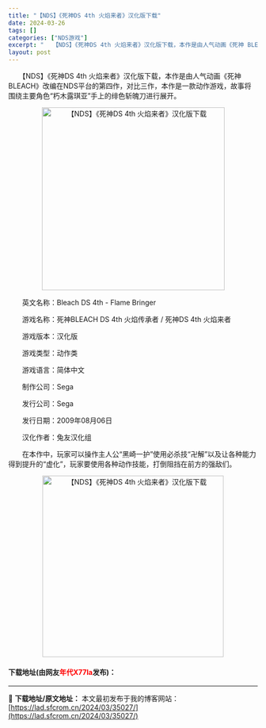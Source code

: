 ```yaml
---
title: "【NDS】《死神DS 4th 火焰来者》汉化版下载"
date: 2024-03-26
tags: []
categories: ["NDS游戏"]
excerpt: "　　【NDS】《死神DS 4th 火焰来者》汉化版下载，本作是由人气动画《死神 BLEACH》改编在NDS平台的第四作，对比三作，本作是一款动作游戏，故事将围绕主要角色&ldquo;朽木露琪亚&rdquo;手上的绯色斩魄刀进行展开。 　　英文名称：Bleach DS 4th - Flame Brin&hellip;"
layout: post
---
```


 <p>　　【NDS】《死神DS 4th 火焰来者》汉化版下载，本作是由人气动画《死神 BLEACH》改编在NDS平台的第四作，对比三作，本作是一款动作游戏，故事将围绕主要角色&ldquo;朽木露琪亚&rdquo;手上的绯色斩魄刀进行展开。</p> <p align="center"><img align="" border="0" src="https://lad.sfcrom.cn/wp-content/uploads/2024/03/20240326_6602277fc3856.png" width="369" alt="【NDS】《死神DS 4th 火焰来者》汉化版下载" /></p> <p>　　英文名称：Bleach DS 4th - Flame Bringer</p> <p>　　游戏名称：死神BLEACH DS 4th 火焰传承者 / 死神DS 4th 火焰来者</p> <p>　　游戏版本：汉化版</p> <p>　　游戏类型：动作类</p> <p>　　游戏语言：简体中文</p> <p>　　制作公司：Sega</p> <p>　　发行公司：Sega</p> <p>　　发行日期：2009年08月06日</p> <p>　　汉化作者：兔友汉化组</p> <p>　　在本作中，玩家可以操作主人公&ldquo;黑崎一护&rdquo;使用必杀技&ldquo;卍解&rdquo;以及让各种能力得到提升的&ldquo;虚化&rdquo;，玩家要使用各种动作技能，打倒阻挡在前方的强敌们。</p> <p align="center"><img align="" border="0" src="https://lad.sfcrom.cn/wp-content/uploads/2024/03/20240326_66022780495a7.png" width="366" alt="【NDS】《死神DS 4th 火焰来者》汉化版下载" /></p> <p><h4>下载地址(由网友<font color="red">年代X77Ia</font>发布)：</h4></p> 

---
📖 **下载地址/原文地址：** 本文最初发布于我的博客网站：[https://lad.sfcrom.cn/2024/03/35027/](https://lad.sfcrom.cn/2024/03/35027/)
